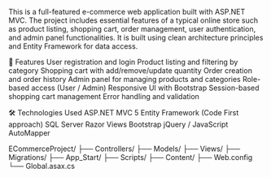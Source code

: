 This is a full-featured e-commerce web application built with ASP.NET MVC. The project includes essential features of a typical online store such as product listing, shopping cart, order management, user authentication, and admin panel functionalities. It is built using clean architecture principles and Entity Framework for data access.

🛒 Features
User registration and login
Product listing and filtering by category
Shopping cart with add/remove/update quantity
Order creation and order history
Admin panel for managing products and categories
Role-based access (User / Admin)
Responsive UI with Bootstrap
Session-based shopping cart management
Error handling and validation

🛠️ Technologies Used
ASP.NET MVC 5
Entity Framework (Code First approach)
SQL Server
Razor Views
Bootstrap
jQuery / JavaScript
AutoMapper

ECommerceProject/
├── Controllers/
├── Models/
├── Views/
├── Migrations/
├── App_Start/
├── Scripts/
├── Content/
├── Web.config
└── Global.asax.cs
